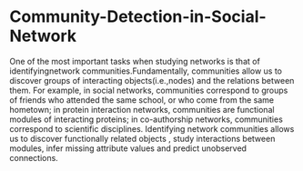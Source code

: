 # Community-Detection-in-Social-Network

One of the  most important tasks when  studying  networks is  that  of  identifyingnetwork communities.Fundamentally, communities allow us to discover groups of interacting objects(i.e.,nodes) and  the  relations  between  them.  For example, in  social  networks,  communities  correspond  to  groups  of friends  who  attended  the  same  school,  or  who  come  from the  same  hometown; in  protein  interaction  networks, communities are functional modules of interacting proteins; in co-authorship  networks,  communities  correspond  to  scientific disciplines. Identifying network communities allows us  to discover  functionally  related  objects , study interactions between modules, infer missing attribute values and predict unobserved connections.
